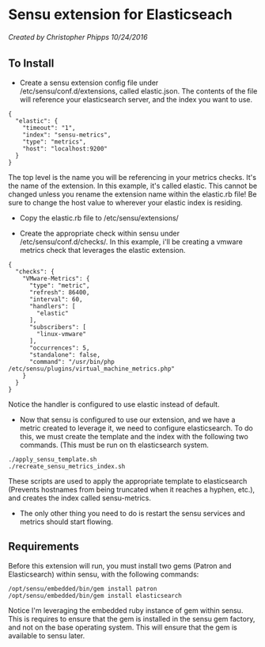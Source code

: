 # Sensu extension for Elasticseach
###### Created by Christopher Phipps 10/24/2016

## To Install

- Create a sensu extension config file under /etc/sensu/conf.d/extensions, called elastic.json. The contents of the file will reference your elasticsearch server, and the index you want to use.
```
{
  "elastic": {
    "timeout": "1",
    "index": "sensu-metrics",
    "type": "metrics",
    "host": "localhost:9200"
  }
}
```
The top level is the name you will be referencing in your metrics checks. It's the name of the extension. In this example, it's called elastic. This cannot be changed unless you rename the extension name within the elastic.rb file! Be sure to change the host value to wherever your elastic index is residing. 

- Copy the elastic.rb file to /etc/sensu/extensions/

- Create the appropriate check within sensu under /etc/sensu/conf.d/checks/. In this example, i'll be creating a vmware metrics check that leverages the elastic extension.
```
{
  "checks": {
    "VMware-Metrics": {
      "type": "metric",
      "refresh": 86400,
      "interval": 60,
      "handlers": [
        "elastic"
      ],
      "subscribers": [
        "linux-vmware"
      ],
      "occurrences": 5,
      "standalone": false,
      "command": "/usr/bin/php /etc/sensu/plugins/virtual_machine_metrics.php"
    }
  }
}
```
Notice the handler is configured to use elastic instead of default.

- Now that sensu is configured to use our extension, and we have a metric created to leverage it, we need to configure elasticsearch. To do this, we must create the template and the index with the following two commands. (This must be run on th elasticsearch system.
```
./apply_sensu_template.sh
./recreate_sensu_metrics_index.sh
```
These scripts are used to apply the appropriate template to elasticsearch (Prevents hostnames from being truncated when it reaches a hyphen, etc.), and creates the index called sensu-metrics.

- The only other thing you need to do is restart the sensu services and metrics should start flowing.

## Requirements
Before this extension will run, you must install two gems (Patron and Elasticsearch) within sensu, with the following commands:
```
/opt/sensu/embedded/bin/gem install patron
/opt/sensu/embedded/bin/gem install elasticsearch
```
Notice I'm leveraging the embedded ruby instance of gem within sensu. This is requires to ensure that the gem is installed in the sensu gem factory, and not on the base operating system. This will ensure that the gem is available to sensu later. 
